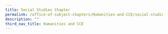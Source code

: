 ```yaml
---
title: Social Studies Chapter
permalink: /office-of-subject-chapters/Humanities-and-CCE/social-studies-chapter/
description: ""
third_nav_title: Humanities and CCE
---
```

